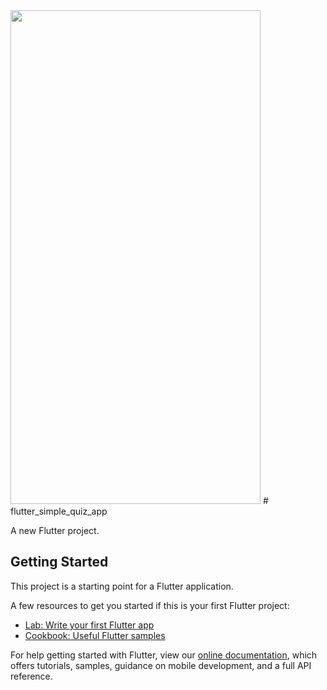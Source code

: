 

<img src="https://user-images.githubusercontent.com/49512381/113493636-debab180-94e9-11eb-92f2-0538673b4cc8.png" width="400" height="790" style="max-width:100%;">
# flutter_simple_quiz_app

A new Flutter project.

## Getting Started

This project is a starting point for a Flutter application.

A few resources to get you started if this is your first Flutter project:

- [Lab: Write your first Flutter app](https://flutter.dev/docs/get-started/codelab)
- [Cookbook: Useful Flutter samples](https://flutter.dev/docs/cookbook)

For help getting started with Flutter, view our
[online documentation](https://flutter.dev/docs), which offers tutorials,
samples, guidance on mobile development, and a full API reference.

